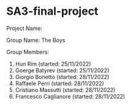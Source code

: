 # SA3-final-project

Project Name:


Group Name:
The Boys

Group Members:
1. Hun Rim (started: 25/11/2022)
2. Goerge Batyrev (started: 25/11/2022)
3. Giorgio Bonetto (started: 28/11/2022)
4. Raffaele Perri (started: 28/11/2022)
5. Cristiano Massutti (started: 28/11/2022)
6. Francesco Caglianore (started: 28/11/2022)
